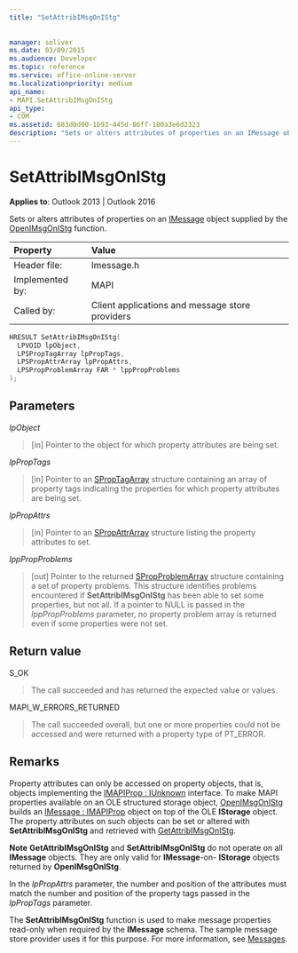 ```yaml
---
title: "SetAttribIMsgOnIStg"
 
 
manager: soliver
ms.date: 03/09/2015
ms.audience: Developer
ms.topic: reference
ms.service: office-online-server
ms.localizationpriority: medium
api_name:
- MAPI.SetAttribIMsgOnIStg
api_type:
- COM
ms.assetid: 683d0d00-1b93-445d-86ff-180a3e6d2323
description: "Sets or alters attributes of properties on an IMessage object supplied by the OpenIMsgOnIStg function."
---
```


# SetAttribIMsgOnIStg

  
  
**Applies to**: Outlook 2013 | Outlook 2016 
  
Sets or alters attributes of properties on an [IMessage](imessageimapiprop.md) object supplied by the [OpenIMsgOnIStg](openimsgonistg.md) function. 
  
|Property |Value |
|:-----|:-----|
|Header file:  <br/> |Imessage.h  <br/> |
|Implemented by:  <br/> |MAPI  <br/> |
|Called by:  <br/> |Client applications and message store providers  <br/> |
   
```cpp
HRESULT SetAttribIMsgOnIStg(
  LPVOID lpObject,
  LPSPropTagArray lpPropTags,
  LPSPropAttrArray lpPropAttrs,
  LPSPropProblemArray FAR * lppPropProblems
);
```

## Parameters

 _lpObject_
  
> [in] Pointer to the object for which property attributes are being set. 
    
 _lpPropTags_
  
> [in] Pointer to an [SPropTagArray](sproptagarray.md) structure containing an array of property tags indicating the properties for which property attributes are being set. 
    
 _lpPropAttrs_
  
> [in] Pointer to an [SPropAttrArray](spropattrarray.md) structure listing the property attributes to set. 
    
 _lppPropProblems_
  
> [out] Pointer to the returned [SPropProblemArray](spropproblemarray.md) structure containing a set of property problems. This structure identifies problems encountered if **SetAttribIMsgOnIStg** has been able to set some properties, but not all. If a pointer to NULL is passed in the _lppPropProblems_ parameter, no property problem array is returned even if some properties were not set. 
    
## Return value

S_OK 
  
> The call succeeded and has returned the expected value or values.
    
MAPI_W_ERRORS_RETURNED 
  
> The call succeeded overall, but one or more properties could not be accessed and were returned with a property type of PT_ERROR.
    
## Remarks

Property attributes can only be accessed on property objects, that is, objects implementing the [IMAPIProp : IUnknown](imapipropiunknown.md) interface. To make MAPI properties available on an OLE structured storage object, [OpenIMsgOnIStg](openimsgonistg.md) builds an [IMessage : IMAPIProp](imessageimapiprop.md) object on top of the OLE **IStorage** object. The property attributes on such objects can be set or altered with **SetAttribIMsgOnIStg** and retrieved with [GetAttribIMsgOnIStg](getattribimsgonistg.md). 
  
 **Note** **GetAttribIMsgOnIStg** and **SetAttribIMsgOnIStg** do not operate on all **IMessage** objects. They are only valid for **IMessage**-on- **IStorage** objects returned by **OpenIMsgOnIStg**. 
  
In the  _lpPropAttrs_ parameter, the number and position of the attributes must match the number and position of the property tags passed in the _lpPropTags_ parameter. 
  
The **SetAttribIMsgOnIStg** function is used to make message properties read-only when required by the **IMessage** schema. The sample message store provider uses it for this purpose. For more information, see [Messages](mapi-messages.md). 
  

